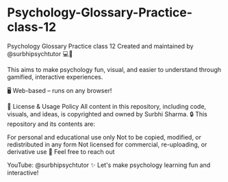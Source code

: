 # Psychology-Glossary-Practice-class-12
Psychology Glossary Practice class 12
Created and maintained by @surbhipsychtutor 💻📘

This aims to make psychology fun, visual, and easier to understand through gamified, interactive experiences.

🖥 Web-based – runs on any browser!

📜 License & Usage Policy All content in this repository, including code, visuals, and ideas, is copyrighted and owned by Surbhi Sharma. 🔒 This repository and its contents are:

For personal and educational use only Not to be copied, modified, or redistributed in any form Not licensed for commercial, re-uploading, or derivative use 📩 Feel free to reach out

YouTube: @surbhipsychtutor ✨ Let's make psychology learning fun and interactive!
